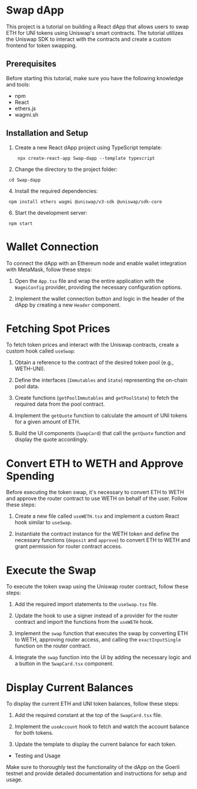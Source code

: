 # Swap dApp

This project is a tutorial on building a React dApp that allows users to swap ETH for UNI tokens using Uniswap's smart contracts. The tutorial utilizes the Uniswap SDK to interact with the contracts and create a custom frontend for token swapping.

## Prerequisites

Before starting this tutorial, make sure you have the following knowledge and tools:

* npm
* React
* ethers.js
* wagmi.sh

## Installation and Setup

1. Create a new React dApp project using TypeScript template:
   
   ` npx create-react-app Swap-dapp --template typescript`

2. Change the directory to the project folder:
   
  ` cd Swap-dapp`

4. Install the required dependencies:
   
  ` npm install ethers wagmi @uniswap/v3-sdk @uniswap/sdk-core`


6. Start the development server:

  ` npm start`

  

# Wallet Connection

To connect the dApp with an Ethereum node and enable wallet integration with MetaMask, follow these steps:

1. Open the `App.tsx` file and wrap the entire application with the `WagmiConfig` provider, providing the necessary configuration options.

2. Implement the wallet connection button and logic in the header of the dApp by creating a new `Header` component.

# Fetching Spot Prices

To fetch token prices and interact with the Uniswap contracts, create a custom hook called `useSwap`:

1. Obtain a reference to the contract of the desired token pool (e.g., WETH-UNI).

2. Define the interfaces (`Immutables` and `State`) representing the on-chain pool data.

3. Create functions (`getPoolImmutables` and `getPoolState`) to fetch the required data from the pool contract.

4. Implement the `getQuote` function to calculate the amount of UNI tokens for a given amount of ETH.

5. Build the UI components (`SwapCard`) that call the `getQuote` function and display the quote accordingly.

# Convert ETH to WETH and Approve Spending

Before executing the token swap, it's necessary to convert ETH to WETH and approve the router contract to use WETH on behalf of the user. Follow these steps:

1. Create a new file called `useWETH.tsx` and implement a custom React hook similar to `useSwap`.

2. Instantiate the contract instance for the WETH token and define the necessary functions (`deposit` and `approve`) to convert ETH to WETH and grant permission for router contract access.

# Execute the Swap

To execute the token swap using the Uniswap router contract, follow these steps:

1. Add the required import statements to the `useSwap.tsx` file.

2. Update the hook to use a signer instead of a provider for the router contract and import the functions from the `useWETH` hook.

3. Implement the `swap` function that executes the swap by converting ETH to WETH, approving router access, and calling the `exactInputSingle` function on the router contract.

4. Integrate the `swap` function into the UI by adding the necessary logic and a button in the `SwapCard.tsx` component.

# Display Current Balances

To display the current ETH and UNI token balances, follow these steps:

1. Add the required constant at the top of the `SwapCard.tsx` file.

2. Implement the `useAccount` hook to fetch and watch the account balance for both tokens.

3. Update the template to display the current balance for each token.

- Testing and Usage

Make sure to thoroughly test the functionality of the dApp on the Goerli testnet and provide detailed documentation and instructions for setup and usage.
